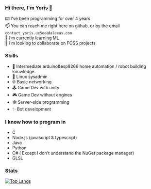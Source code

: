 ### Hi there, I'm Yoris 👋 
⌨️  I've been programming for over 4 years\
📫 You can reach me right here on github, or by the email `contact_yoris.ue5ee`at`aleeas.com`\
🌱 I’m currently learning ML\
👯 I’m looking to collaborate on FOSS projects

### Skills
- 🤖 Intermediate arduino&esp8266 home automation / robot building knowledge. 
- 💽 Linux sysadmin
- 🌐 Basic networking
- 🕹️ Game Dev with unity
- 🎮 Game Dev without engines
- 🕸️ Server-side programming
- ✨ Bot development
### I know how to program in
* C
* Node.js (javascript & typescript)
* Java
* Python
* C# ( Except I don't understand the NuGet package manager)
* GLSL

### Stats 

[![Top Langs](https://github-readme-stats.vercel.app/api/top-langs/?username=yoris1&layout=compact)](https://github.com/anuraghazra/github-readme-stats)

<!--
**Yoris1/Yoris1** is a ✨ _special_ ✨ repository because its `README.md` (this file) appears on your GitHub profile.

Here are some ideas to get you started:

- 🔭 I’m currently working on ...
- 🌱 I’m currently learning ...
- 👯 I’m looking to collaborate on ...
- 🤔 I’m looking for help with ...
- 💬 Ask me about ...
- 📫 How to reach me: ...
- 😄 Pronouns: ...
- ⚡ Fun fact: ...
-->
